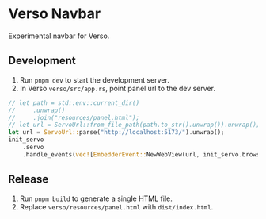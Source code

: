 # Verso Navbar

Experimental navbar for Verso.

## Development

1. Run `pnpm dev` to start the development server.
2. In Verso `verso/src/app.rs`, point panel url to the dev server.

```rust
// let path = std::env::current_dir()
//     .unwrap()
//     .join("resources/panel.html");
// let url = ServoUrl::from_file_path(path.to_str().unwrap()).unwrap();
let url = ServoUrl::parse("http://localhost:5173/").unwrap();
init_servo
    .servo
    .handle_events(vec![EmbedderEvent::NewWebView(url, init_servo.browser_id)]);
```

## Release

1. Run `pnpm build` to generate a single HTML file.
2. Replace `verso/resources/panel.html` with `dist/index.html`.

